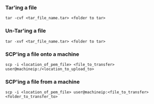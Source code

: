 ### Tar'ing a file
    
    tar -cvf <tar_file_name.tar> <folder to tar>

### Un-Tar'ing a file
    
    tar -xvf <tar_file_name.tar> <folder to tar>

### SCP'ing a file onto a machine
```
scp -i <location_of_pem_file> <file_to_transfer> user@machineip:/<location_to_upload_to>
```

### SCP'ing a file from a machine
```
scp -i <location_of_pem_file> user@machineip:<file_to_transfer> <folder_to_transfer_to>
```    
